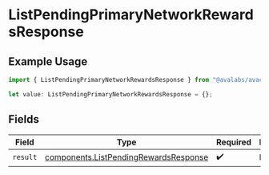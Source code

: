 # ListPendingPrimaryNetworkRewardsResponse

## Example Usage

```typescript
import { ListPendingPrimaryNetworkRewardsResponse } from "@avalabs/avacloud-sdk/models/operations";

let value: ListPendingPrimaryNetworkRewardsResponse = {};
```

## Fields

| Field                                                                                          | Type                                                                                           | Required                                                                                       | Description                                                                                    |
| ---------------------------------------------------------------------------------------------- | ---------------------------------------------------------------------------------------------- | ---------------------------------------------------------------------------------------------- | ---------------------------------------------------------------------------------------------- |
| `result`                                                                                       | [components.ListPendingRewardsResponse](../../models/components/listpendingrewardsresponse.md) | :heavy_check_mark:                                                                             | N/A                                                                                            |
